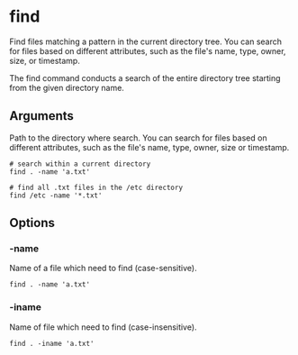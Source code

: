 # find

Find files matching a pattern in the current directory tree. You can search for files
based on different attributes, such as the file's name, type, owner, size, or timestamp.

The find command conducts a search of the entire directory tree starting from the given
directory name.

## Arguments

Path to the directory where search. You can search for files based on different
attributes, such as the file's name, type, owner, size or timestamp.

```shell
# search within a current directory
find . -name 'a.txt'

# find all .txt files in the /etc directory
find /etc -name '*.txt'
```

## Options

### -name

Name of a file which need to find (case-sensitive).

```shell
find . -name 'a.txt'
```

### -iname

Name of file which need to find (case-insensitive).

```shell
find . -iname 'a.txt'
```
